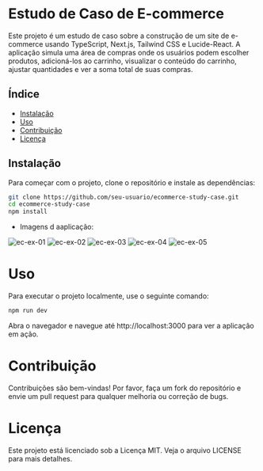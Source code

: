 # Estudo de Caso de E-commerce

Este projeto é um estudo de caso sobre a construção de um site de e-commerce usando TypeScript, Next.js, Tailwind CSS e Lucide-React. A aplicação simula uma área de compras onde os usuários podem escolher produtos, adicioná-los ao carrinho, visualizar o conteúdo do carrinho, ajustar quantidades e ver a soma total de suas compras.

## Índice

- [Instalação](#instalação)
- [Uso](#uso)
- [Contribuição](#contribuição)
- [Licença](#licença)

## Instalação

Para começar com o projeto, clone o repositório e instale as dependências:

```bash
git clone https://github.com/seu-usuario/ecommerce-study-case.git
cd ecommerce-study-case
npm install
````

* Imagens d aaplicação:
  
![ec-ex-01](https://github.com/user-attachments/assets/425f71b0-51c9-48d7-abf7-b1ad605dcdf2)
![ec-ex-02](https://github.com/user-attachments/assets/7b45d65c-6197-49a3-8901-006131409bca)
![ec-ex-03](https://github.com/user-attachments/assets/88d6ba9c-f20a-429a-b207-31d096783c17)
![ec-ex-04](https://github.com/user-attachments/assets/6df817f2-1615-4671-a469-9c82468a295c)
![ec-ex-05](https://github.com/user-attachments/assets/b6c9130d-6c67-4c42-a0f1-bfdba5993664)

# Uso
Para executar o projeto localmente, use o seguinte comando:
```bash
npm run dev
```
Abra o navegador e navegue até http://localhost:3000 para ver a aplicação em ação.


# Contribuição
Contribuições são bem-vindas! Por favor, faça um fork do repositório e envie um pull request para qualquer melhoria ou correção de bugs.

# Licença
Este projeto está licenciado sob a Licença MIT. Veja o arquivo LICENSE para mais detalhes.
